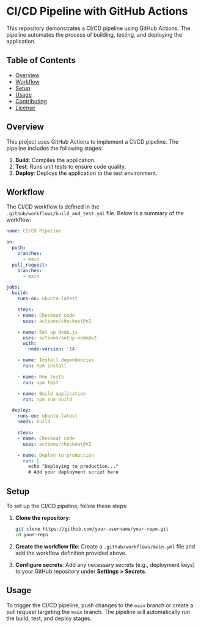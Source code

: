 # CI/CD Pipeline with GitHub Actions

This repository demonstrates a CI/CD pipeline using GitHub Actions. The pipeline automates the process of building, testing, and deploying the application.

## Table of Contents
- [Overview](#overview)
- [Workflow](#workflow)
- [Setup](#setup)
- [Usage](#usage)
- [Contributing](#contributing)
- [License](#license)

## Overview
This project uses GitHub Actions to implement a CI/CD pipeline. The pipeline includes the following stages:
1. **Build**: Compiles the application.
2. **Test**: Runs unit tests to ensure code quality.
3. **Deploy**: Deploys the application to the test environment.

## Workflow
The CI/CD workflow is defined in the `.github/workflows/build_and_test.yml` file. Below is a summary of the workflow:

```yaml
name: CI/CD Pipeline

on:
  push:
    branches:
      - main
  pull_request:
    branches:
      - main

jobs:
  build:
    runs-on: ubuntu-latest

    steps:
    - name: Checkout code
      uses: actions/checkout@v2

    - name: Set up Node.js
      uses: actions/setup-node@v2
      with:
        node-version: '14'

    - name: Install dependencies
      run: npm install

    - name: Run tests
      run: npm test

    - name: Build application
      run: npm run build

  deploy:
    runs-on: ubuntu-latest
    needs: build

    steps:
    - name: Checkout code
      uses: actions/checkout@v2

    - name: Deploy to production
      run: |
        echo "Deploying to production..."
        # Add your deployment script here
```

## Setup
To set up the CI/CD pipeline, follow these steps:

1. **Clone the repository**:
    ```sh
    git clone https://github.com/your-username/your-repo.git
    cd your-repo
    ```

2. **Create the workflow file**:
    Create a `.github/workflows/main.yml` file and add the workflow definition provided above.

3. **Configure secrets**:
    Add any necessary secrets (e.g., deployment keys) to your GitHub repository under **Settings > Secrets**.

## Usage
To trigger the CI/CD pipeline, push changes to the `main` branch or create a pull request targeting the `main` branch. The pipeline will automatically run the build, test, and deploy stages.
